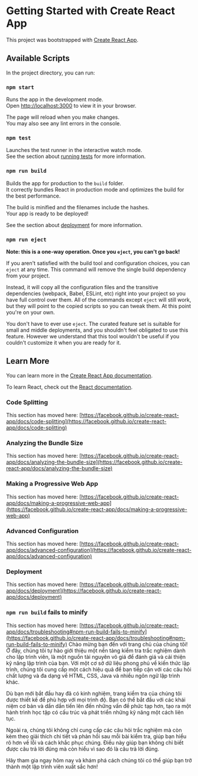 # Getting Started with Create React App

This project was bootstrapped with [Create React App](https://github.com/facebook/create-react-app).

## Available Scripts

In the project directory, you can run:

### `npm start`

Runs the app in the development mode.\
Open [http://localhost:3000](http://localhost:3000) to view it in your browser.

The page will reload when you make changes.\
You may also see any lint errors in the console.

### `npm test`

Launches the test runner in the interactive watch mode.\
See the section about [running tests](https://facebook.github.io/create-react-app/docs/running-tests) for more information.

### `npm run build`

Builds the app for production to the `build` folder.\
It correctly bundles React in production mode and optimizes the build for the best performance.

The build is minified and the filenames include the hashes.\
Your app is ready to be deployed!

See the section about [deployment](https://facebook.github.io/create-react-app/docs/deployment) for more information.

### `npm run eject`

**Note: this is a one-way operation. Once you `eject`, you can't go back!**

If you aren't satisfied with the build tool and configuration choices, you can `eject` at any time. This command will remove the single build dependency from your project.

Instead, it will copy all the configuration files and the transitive dependencies (webpack, Babel, ESLint, etc) right into your project so you have full control over them. All of the commands except `eject` will still work, but they will point to the copied scripts so you can tweak them. At this point you're on your own.

You don't have to ever use `eject`. The curated feature set is suitable for small and middle deployments, and you shouldn't feel obligated to use this feature. However we understand that this tool wouldn't be useful if you couldn't customize it when you are ready for it.

## Learn More

You can learn more in the [Create React App documentation](https://facebook.github.io/create-react-app/docs/getting-started).

To learn React, check out the [React documentation](https://reactjs.org/).

### Code Splitting

This section has moved here: [https://facebook.github.io/create-react-app/docs/code-splitting](https://facebook.github.io/create-react-app/docs/code-splitting)

### Analyzing the Bundle Size

This section has moved here: [https://facebook.github.io/create-react-app/docs/analyzing-the-bundle-size](https://facebook.github.io/create-react-app/docs/analyzing-the-bundle-size)

### Making a Progressive Web App

This section has moved here: [https://facebook.github.io/create-react-app/docs/making-a-progressive-web-app](https://facebook.github.io/create-react-app/docs/making-a-progressive-web-app)

### Advanced Configuration

This section has moved here: [https://facebook.github.io/create-react-app/docs/advanced-configuration](https://facebook.github.io/create-react-app/docs/advanced-configuration)

### Deployment

This section has moved here: [https://facebook.github.io/create-react-app/docs/deployment](https://facebook.github.io/create-react-app/docs/deployment)

### `npm run build` fails to minify

This section has moved here: [https://facebook.github.io/create-react-app/docs/troubleshooting#npm-run-build-fails-to-minify](https://facebook.github.io/create-react-app/docs/troubleshooting#npm-run-build-fails-to-minify)
Chào mừng bạn đến với trang chủ của chúng tôi! Ở đây, chúng tôi tự hào giới thiệu một nền tảng kiểm tra trắc nghiệm dành cho lập trình viên, là một nguồn tài nguyên vô giá để đánh giá và cải thiện kỹ năng lập trình của bạn. Với một cơ sở dữ liệu phong phú về kiến thức lập trình, chúng tôi cung cấp một cách hiệu quả để bạn tiếp cận với các câu hỏi chất lượng và đa dạng về HTML, CSS, Java và nhiều ngôn ngữ lập trình khác.

Dù bạn mới bắt đầu hay đã có kinh nghiệm, trang kiểm tra của chúng tôi được thiết kế để phù hợp với mọi trình độ. Bạn có thể bắt đầu với các khái niệm cơ bản và dần dần tiến lên đến những vấn đề phức tạp hơn, tạo ra một hành trình học tập có cấu trúc và phát triển những kỹ năng một cách liên tục.

Ngoài ra, chúng tôi không chỉ cung cấp các câu hỏi trắc nghiệm mà còn kèm theo giải thích chi tiết và phản hồi sau mỗi bài kiểm tra, giúp bạn hiểu rõ hơn về lỗi và cách khắc phục chúng. Điều này giúp bạn không chỉ biết được câu trả lời đúng mà còn hiểu vì sao đó là câu trả lời đúng.

Hãy tham gia ngay hôm nay và khám phá cách chúng tôi có thể giúp bạn trở thành một lập trình viên xuất sắc hơn!
